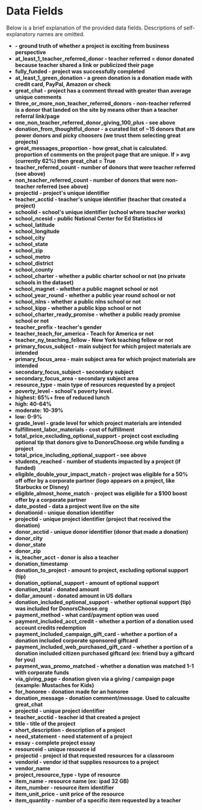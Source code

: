 # Data Fields
Below is a brief explanation of the provided data fields. Descriptions of self-explanatory names are omitted.

- <b is_exciting > - ground truth of whether a project is exciting from business perspective
- at_least_1_teacher_referred_donor - teacher referred = donor donated because teacher shared a link or publicized their page
- fully_funded - project was successfully completed
- at_least_1_green_donation - a green donation is a donation made with credit card, PayPal, Amazon or check
- great_chat - project has a comment thread with greater than average unique comments
- three_or_more_non_teacher_referred_donors - non-teacher referred is a donor that landed on the site by means other than a teacher referral link/page
- one_non_teacher_referred_donor_giving_100_plus - see above
- donation_from_thoughtful_donor - a curated list of ~15 donors that are power donors and picky choosers (we trust them selecting great projects)
- great_messages_proportion -  how great_chat is calculated. proportion of comments on the project page that are unique. If > avg (currently 62%) then great_chat = True
- teacher_referred_count - number of donors that were teacher referred (see above)
- non_teacher_referred_count - number of donors that were non-teacher referred (see above)
- projectid - project's unique identifier
- teacher_acctid - teacher's unique identifier (teacher that created a project)
- schoolid - school's unique identifier (school where teacher works)
- school_ncesid - public National Center for Ed Statistics id
- school_latitude
- school_longitude
- school_city
- school_state
- school_zip
- school_metro
- school_district
- school_county
- school_charter - whether a public charter school or not (no private schools in the dataset)
- school_magnet - whether a public magnet school or not
- school_year_round - whether a public year round school or not
- school_nlns - whether a public nlns school or not
- school_kipp - whether a public kipp school or not
- school_charter_ready_promise - whether a public ready promise school or not
- teacher_prefix - teacher's gender
- teacher_teach_for_america - Teach for America or not
- teacher_ny_teaching_fellow - New York teaching fellow or not
- primary_focus_subject - main subject for which project materials are intended
- primary_focus_area - main subject area for which project materials are intended
- secondary_focus_subject - secondary subject
- secondary_focus_area - secondary subject area
- resource_type - main type of resources requested by a project
- poverty_level - school's poverty level.
- highest: 65%+ free of reduced lunch
- high: 40-64%
- moderate: 10-39%
- low: 0-9%
- grade_level - grade level for which project materials are intended
- fulfillment_labor_materials - cost of fulfillment
- total_price_excluding_optional_support - project cost excluding optional tip that donors give to DonorsChoose.org while funding a project
- total_price_including_optional_support - see above
- students_reached - number of students impacted by a project (if funded)
- eligible_double_your_impact_match - project was eligible for a 50% off offer by a corporate partner (logo appears on a project, like Starbucks or Disney)
- eligible_almost_home_match - project was eligible for a $100 boost offer by a corporate partner
- date_posted - data a project went live on the site
- donationid - unique donation identifier
- projectid - unique project identifier (project that received the donation)
- donor_acctid - unique donor identifier (donor that made a donation)
- donor_city
- donor_state
- donor_zip
- is_teacher_acct - donor is also a teacher
- donation_timestamp
- donation_to_project - amount to project, excluding optional support (tip)
- donation_optional_support - amount of optional support
- donation_total - donated amount
- dollar_amount - donated amount in US dollars
- donation_included_optional_support - whether optional support (tip) was included for DonorsChoose.org
- payment_method - what card/payment option was used
- payment_included_acct_credit - whether a portion of a donation used account credits redemption
- payment_included_campaign_gift_card - whether a portion of a donation included corporate sponsored giftcard
- payment_included_web_purchased_gift_card - whether a portion of a donation included citizen purchased giftcard (ex: friend buy a giftcard for you)
- payment_was_promo_matched - whether a donation was matched 1-1 with corporate funds
- via_giving_page - donation given via a giving / campaign page (example: Mustaches for Kids)
- for_honoree - donation made for an honoree
- donation_message - donation comment/message. Used to calcualte great_chat
- projectid - unique project identifier
- teacher_acctid - teacher id that created a project
- title - title of the project
- short_description - description of a project
- need_statement - need statement of a project
- essay - complete project essay
- resourceid - unique resource id
- projectid - project id that requested resources for a classroom
- vendorid - vendor id that supplies resources to a project
- vendor_name
- project_resource_type - type of resource
- item_name - resource name (ex: ipad 32 GB)
- item_number - resource item identifier
- item_unit_price - unit price of the resource
- item_quantity - number of a specific item requested by a teacher
